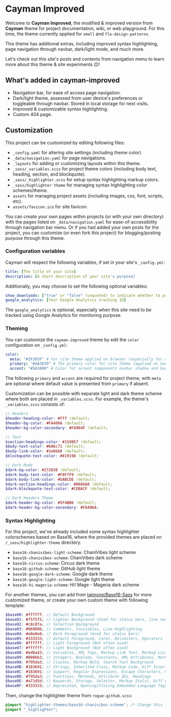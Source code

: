# Cayman Improved

Welcome to **Cayman Improved**, the modified & improved version from **Cayman** theme for project documentation, wiki, or web playground. For this time, the theme currently applied for `smell` and `fla-design-patterns`.

This theme has additional extras, including improved syntax highlighting, page navigation through navbar, dark/light mode, and much more.

Let's check out this site's posts and contents from navigation menu to learn more about this theme & site experiments 😉!

## What's added in cayman-improved

- Navigation bar, for ease of access page navigation.
- Dark/light theme, assessed from user device's preferences or toggleable through navbar. Stored in local storage for next visits.
- Improved & customizable syntax highlighting.
- Custom 404 page.

## Customization

This project can be customized by editing following files:

- `_config.yaml` for altering site settings (including theme color).
- `_data/navigation.yaml` for page navigations.
- `_layouts` for adding or customizing layouts within this theme.
- `_sass/_variables.scss` for project theme colors (including body text, heading, section, and blockquote).
- `_sass/_highlighter.scss` for setup syntax highlighting markup colors.
- `_sass/highlighter-theme` for managing syntax highlighting color schemes/theme.
- `assets` for managing project assets (including images, css, font, scripts, etc).
- `assets/favicon.ico` for site favicon.

You can create your own pages within projects (or with your own directory) with the pages listed on `_data/navigation.yaml` for ease-of-accessibility through navigation bar menu. Or if you had added your own posts for the project, you can customize (or even fork this project) for blogging/posting purpose through this theme.

### Configuration variables

Cayman will respect the following variables, if set in your site's `_config.yml`:

```yaml
title: [The title of your site]
description: [A short description of your site's purpose]
```

Additionally, you may choose to set the following optional variables:

```yaml
show_downloads: ["true" or "false" (unquoted) to indicate whether to provide a download URL]
google_analytics: [Your Google Analytics tracking ID]
```

The `google_analytics` is optional, especially when this site need to be tracked using Google Analytics for monitoring purpose.

### Theming

You can customize the `cayman-improved` theme by edit the `color` configuration on `_config.yml`:

```yaml
color:
  meta: "#2F205F" # For site theme applied on browser (especially for mobile browsers)
  primary: "#4A307D" # The primary color for site theme (applied on navbar & with meta color if meta isn't present)
  accent: "#5A3A90" # Color for accent components navbar shadow and back-to-top button
```

The following `primary` and `accent` are required for project theme, with `meta` are optional where default value is presented from `primary` if absent.

Customization can be possible with separate light and dark theme scheme where both are placed in `_variables.scss`. For example, the theme's `_variables.scss` consists of:

```scss
// Headers
$header-heading-color: #fff !default;
$header-bg-color: #FA406A !default;
$header-bg-color-secondary: #FA904F !default;

// Text
$section-headings-color: #159957 !default;
$body-text-color: #606c71 !default;
$body-link-color: #1e6bb8 !default;
$blockquote-text-color: #819198 !default;

// Dark Mode
$dark-bg-color: #272838 !default;
$dark-body-text-color: #F8F7F9 !default;
$dark-body-link-color: #5ABCDE !default;
$dark-section-headings-color: #06D6A0 !default;
$dark-blockquote-text-color: #CEBACF !default;

// Dark Headers Theme
$dark-header-bg-color: #5F4BB6 !default;
$dark-header-bg-color-secondary: #FA406A;
```

### Syntax Highlighting

For this project, we've already included some syntax highlighter colorschemes based on Base16, where the provided themes are placed on `/_sass/highlighter-theme` directory.

- `base16-chanivibes-light-scheme`: ChaniVibes light scheme
- `base16-chanivibes-scheme`: ChaniVibes dark scheme
- `base16-circus-scheme`: Circus dark theme
- `base16-github-scheme`: GitHub light theme
- `base16-google-dark-scheme`: Google dark theme
- `base16-google-light-scheme`: Google light theme
- `base16-hi-mageria-scheme`: Hi! Mage - Mageria dark scheme

For another themes, you can add from [tajmone/Base16-Sass](https://github.com/tajmone/Base16-Sass) for more customized theme, or create your own custom theme with following template:

```scss
$base00: #ffffff; // Default Background
$base01: #f5f5f5; // Lighter Background (Used for status bars, line number and folding marks)
$base02: #c8c8fa; // Selection Background
$base03: #969896; // Comments, Invisibles, Line Highlighting
$base04: #e8e8e8; // Dark Foreground (Used for status bars)
$base05: #333333; // Default Foreground, Caret, Delimiters, Operators
$base06: #ffffff; // Light Foreground (Not often used)
$base07: #ffffff; // Light Background (Not often used)
$base08: #ed6a43; // Variables, XML Tags, Markup Link Text, Markup Lists, Diff Deleted
$base09: #0086b3; // Integers, Boolean, Constants, XML Attributes, Markup Link Url
$base0A: #795da3; // Classes, Markup Bold, Search Text Background
$base0B: #183691; // Strings, Inherited Class, Markup Code, Diff Inserted
$base0C: #183691; // Support, Regular Expressions, Escape Characters, Markup Quotes
$base0D: #795da3; // Functions, Methods, Attribute IDs, Headings
$base0E: #a71d5d; // Keywords, Storage, Selector, Markup Italic, Diff Changed
$base0F: #333333; // Deprecated, Opening/Closing Embedded Language Tags, e.g. <?php ?>
```

Then, change the highlighter theme from `rogue-github.scss`:

```scss
@import "highlighter-themes/base16-chanivibes-scheme"; /* Change this for altered theme */
@import "_highlighter";
```
